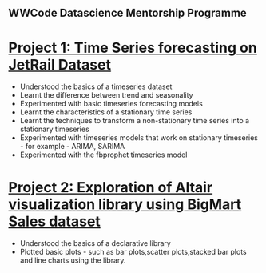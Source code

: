 

## WWCode Datascience Mentorship Programme

# [Project 1: Time Series forecasting on JetRail Dataset](https://github.com/star7sri/timeseries_forecasting) 
* Understood the basics of a timeseries dataset
* Learnt the difference between trend and seasonality
* Experimented with basic timeseries forecasting models
* Learnt the characteristics of a stationary time series
* Learnt the techniques to transform a non-stationary time series into a stationary timeseries
* Experimented with timeseries models that work on stationary timeseries - for example - ARIMA, SARIMA
* Experimented with the fbprophet timeseries model


# [Project 2: Exploration of Altair visualization library using BigMart Sales dataset](https://github.com/star7sri/Altair_visualizations) 
* Understood the basics of a declarative library
* Plotted basic plots - such as bar plots,scatter plots,stacked bar plots and line charts using the library.
